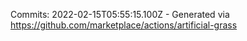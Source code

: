 Commits: 2022-02-15T05:55:15.100Z - Generated via https://github.com/marketplace/actions/artificial-grass
<br>

